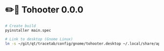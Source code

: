 # ✏️🦉 Tohooter 0.0.0

```bash
# Create build
pyinstaller main.spec 

# Link to desktop (Gnome Linux)
ln -s ~/git/qt/tracetab/config/gnome/tohooter.desktop ~/.local/share/applications/tohooter.desktop
```

